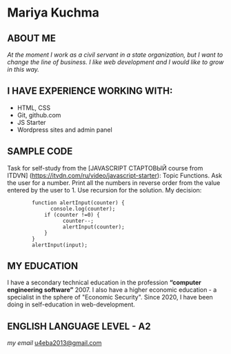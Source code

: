 # Mariya Kuchma

## ABOUT ME

_At the moment I work as a civil servant in a state organization, but I want to change the line of business. I like web development and I would like to grow in this way._

## I HAVE EXPERIENCE WORKING WITH:

- HTML, CSS
- Git, github.com
- JS Starter
- Wordpress sites and admin panel

## SAMPLE CODE

Task for self-study from the [JAVASCRIPT СТАРТОВЫЙ course from ITDVN] (https://itvdn.com/ru/video/javascript-starter): Topic Functions. Ask the user for a number. Print all the numbers in reverse order from the value entered by the user to 1. Use recursion for the solution. My decision:

```let input = +prompt("Введите число");
        function alertInput(counter) {
        	  console.log(counter);
            if (counter !=0) {
        	      counter--;
        	  	  alertInput(counter);
          	}
        }
        alertInput(input);
```

## MY EDUCATION

I have a secondary technical education in the profession **“computer engineering software”** 2007. I also have a higher economic education - a specialist in the sphere of "Economic Security". Since 2020, I have been doing in self-education in web-development.

## ENGLISH LANGUAGE LEVEL - **A2**

_my email_ u4eba2013@gmail.com
